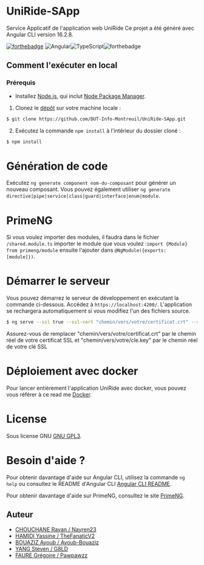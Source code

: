 # UniRide-SApp
Service Applicatif de l'application web UniRide
Ce projet a été généré avec Angular CLI version 16.2.8.

[![forthebadge](https://forthebadge.com/images/badges/built-with-love.svg)](http://forthebadge.com) ![Angular](https://img.shields.io/badge/angular-%23DD0031.svg?style=for-the-badge&logo=angular&logoColor=white)![TypeScript](https://img.shields.io/badge/typescript-%23007ACC.svg?style=for-the-badge&logo=typescript&logoColor=white)![forthebadge](https://forthebadge.com/images/badges/built-by-developers.svg) 
## Comment l'exécuter en local
### Prérequis

- Installez [Node.js], qui inclut [Node Package Manager][npm].

1. Clonez le [dépôt](https://github.com/DUT-Info-Montreuil/UniRide-SApp.git) sur votre machine locale :
```bash
$ git clone https://github.com/DUT-Info-Montreuil/UniRide-SApp.git
```

2. Exécutez la commande `npm install` à l'intérieur du dossier cloné :
```bash
$ npm install
```
# Génération de code
Exécutez `ng generate component nom-du-composant` pour générer un nouveau composant. Vous pouvez également utiliser `ng generate directive|pipe|service|class|guard|interface|enum|module`.

# PrimeNG
Si vous voulez importer des modules, il faudra dans le fichier `/shared.module.ts` importer le module que vous voulez :`import {Module} from primeng/module` ensuite l'ajouter dans `@NgModule({exports: [module]})`.

# Démarrer le serveur
Vous pouvez démarrez le serveur de développement en exécutant la commande ci-dessous. Accédez à `https://localhost:4200/`. L'application se rechargera automatiquement si vous modifiez l'un des fichiers source. 
```bash
$ ng serve --ssl true --ssl-cert "chemin/vers/votre/certificat.crt" --ssl-key "chemin/vers/votre/cle.key" --host "0.0.0.0"
```
Assurez-vous de remplacer "chemin/vers/votre/certificat.crt" par le chemin réel de votre certificat SSL et "chemin/vers/votre/cle.key" par le chemin réel de votre clé SSL

# Déploiement avec docker 
Pour lancer entièrement l'application UniRide avec docker, vous pouvez vous référer à ce read me [Docker](https://github.com/DUT-Info-Montreuil/UniRide-DEPLOYMENT/blob/main/README.md).

# License
Sous license GNU [GNU GPL3](https://opensource.org/license/gpl-3-0/).

# Besoin d'aide ?
Pour obtenir davantage d'aide sur Angular CLI, utilisez la commande `ng help` ou consultez le README d'Angular CLI [Angular CLI README](https://github.com/angular/angular-cli/blob/master/README.md).

Pour obtenir davantage d'aide sur PrimeNG, consultez le site [PrimeNG](https://primeng.org/support).

[node.js]: https://nodejs.org/
[npm]: https://www.npmjs.com/get-npm


## Auteur
- [CHOUCHANE Rayan / Nayren23](https://github.com/Nayren23)
- [HAMIDI Yassine / TheFanaticV2](https://github.com/TheFanaticV2)
- [BOUAZIZ Ayoub / Ayoub-Bouaziz](https://github.com/Ayoub-Bouaziz)
- [YANG Steven / G8LD](https://github.com/G8LD)
- [FAURE Grégoire / Pawpawzz](https://github.com/Pawpawzz)
